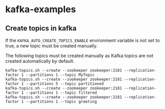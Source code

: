 # kafka-examples

## Create topics in kafka

If the `KAFKA_AUTO_CREATE_TOPICS_ENABLE` environment variable is not set to true, a new topic must be created manually.

The following topics must be created manually as Kafka topics are not created automatically by default.

```shell script
kafka-topics.sh --create --zookeeper zookeeper:2181 --replication-factor 1 --partitions 1 --topic MyTopic
kafka-topics.sh --create --zookeeper zookeeper:2181 --replication-factor 1 --partitions 5 --topic partitioned
kafka-topics.sh --create --zookeeper zookeeper:2181 --replication-factor 1 --partitions 1 --topic filtered
kafka-topics.sh --create --zookeeper zookeeper:2181 --replication-factor 1 --partitions 1 --topic greeting
```